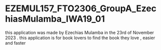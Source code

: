 # EZEMUL157_FTO2306_GroupA_EzechiasMulamba_IWA19_01
this application was made by Ezechias Mulamba in the 23rd of November 2023 . 
this application is for book lovers to find the book they love , easier and faster   
